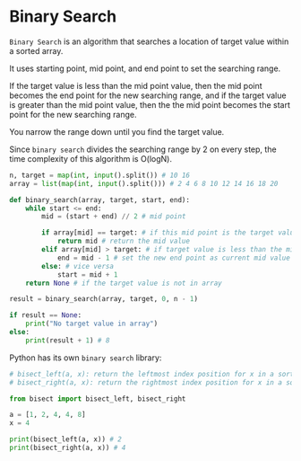 # Binary Search 

```Binary Search``` is an algorithm that searches a location of target value within a sorted array. 

It uses starting point, mid point, and end point to set the searching range. 

If the target value is less than the mid point value, then the mid point becomes the end point for the new searching range, and if 
the target value is greater than the mid point value, then the the mid point becomes the start point for the new searching range. 

You narrow the range down until you find the target value. 

Since ```binary search``` divides the searching range by 2 on every step, the time complexity of this algorithm is O(logN). 

```python
n, target = map(int, input().split()) # 10 16
array = list(map(int, input().split())) # 2 4 6 8 10 12 14 16 18 20

def binary_search(array, target, start, end):
    while start <= end:
        mid = (start + end) // 2 # mid point

        if array[mid] == target: # if this mid point is the target value,
            return mid # return the mid value 
        elif array[mid] > target: # if target value is less than the mid point value,
            end = mid - 1 # set the new end point as current mid value and search the front half
        else: # vice versa
            start = mid + 1 
    return None # if the target value is not in array

result = binary_search(array, target, 0, n - 1)

if result == None:
    print("No target value in array")
else: 
    print(result + 1) # 8
```
Python has its own ```binary search``` library:
```python
# bisect_left(a, x): return the leftmost index position for x in a sorted array a (1 2 ^ 4 4 8)
# bisect_right(a, x): return the rightmost index position for x in a sorted array a (1 2 4 4 ^ 8)

from bisect import bisect_left, bisect_right

a = [1, 2, 4, 4, 8]
x = 4

print(bisect_left(a, x)) # 2
print(bisect_right(a, x)) # 4
```
